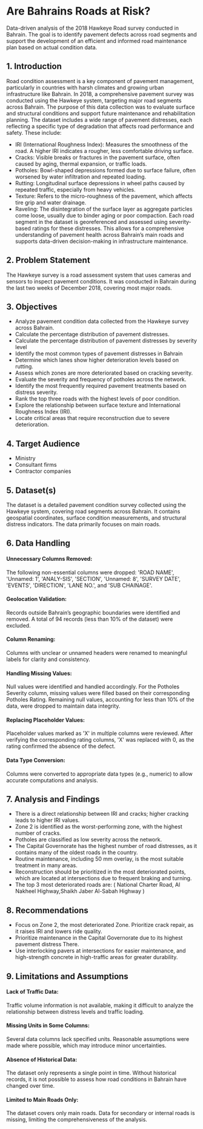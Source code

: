 # Are Bahrains Roads at Risk?
Data-driven analysis of the 2018 Hawkeye Road survey conducted in Bahrain. The goal is to identify pavement defects across road segments and support the development of an efficient and informed road maintenance plan based on actual condition data.

## 1.	Introduction
Road condition assessment is a key component of pavement management, particularly in countries with harsh climates and growing urban infrastructure like Bahrain. In 2018, a comprehensive pavement survey was conducted using the Hawkeye system, targeting major road segments across Bahrain. The purpose of this data collection was to evaluate surface and structural conditions and support future maintenance and rehabilitation planning.
The dataset includes a wide range of pavement distresses, each reflecting a specific type of degradation that affects road performance and safety. These include:
-	IRI (International Roughness Index): Measures the smoothness of the road. A higher IRI indicates a rougher, less comfortable driving surface.
-	Cracks: Visible breaks or fractures in the pavement surface, often caused by aging, thermal expansion, or traffic loads.
-	Potholes: Bowl-shaped depressions formed due to surface failure, often worsened by water infiltration and repeated loading.
-	Rutting: Longitudinal surface depressions in wheel paths caused by repeated traffic, especially from heavy vehicles.
-	Texture: Refers to the micro-roughness of the pavement, which affects tire grip and water drainage.
-	Raveling: The disintegration of the surface layer as aggregate particles come loose, usually due to binder aging or poor compaction.
Each road segment in the dataset is georeferenced and assessed using severity-based ratings for these distresses. This allows for a comprehensive understanding of pavement health across Bahrain’s main roads and supports data-driven decision-making in infrastructure maintenance.

## 2.	Problem Statement
The Hawkeye survey is a road assessment system that uses cameras and sensors to inspect pavement conditions. It was conducted in Bahrain during the last two weeks of December 2018, covering most major roads.

## 3.	Objectives
-	Analyze pavement condition data collected from the Hawkeye survey across Bahrain.
-	Calculate the percentage distribution of pavement distresses.
-	Calculate the percentage distribution of pavement distresses by severity level
-	Identify the most common types of pavement distresses in Bahrain 
-	Determine which lanes show higher deterioration levels based on rutting.
-	Assess which zones are more deteriorated based on cracking severity.
-	Evaluate the severity and frequency of potholes across the network.
-	Identify the most frequently required pavement treatments based on distress severity.
-	Rank the top three roads with the highest levels of poor condition.
-	Explore the relationship between surface texture and International Roughness Index (IRI).
-	Locate critical areas that require reconstruction due to severe deterioration.

## 4.	Target Audience
-	Ministry
-	Consultant firms
-	Contractor companies 

## 5.	Dataset(s)
The dataset is a detailed pavement condition survey collected using the Hawkeye system, covering road segments across Bahrain. It contains geospatial coordinates, surface condition measurements, and structural distress indicators. The data primarily focuses on main roads.

## 6.	Data Handling
#### Unnecessary Columns Removed:
The following non-essential columns were dropped:
'ROAD NAME', 'Unnamed: 1', 'ANALY-SIS', 'SECTION', 'Unnamed: 8', 'SURVEY DATE', 'EVENTS', 'DIRECTION', 'LANE NO.', and 'SUB CHAINAGE'.
#### Geolocation Validation:
Records outside Bahrain’s geographic boundaries were identified and removed. A total of 94 records (less than 10% of the dataset) were excluded.
#### Column Renaming:
Columns with unclear or unnamed headers were renamed to meaningful labels for clarity and consistency.
#### Handling Missing Values:
Null values were identified and handled accordingly.
For the Potholes Severity column, missing values were filled based on their corresponding Potholes Rating.
Remaining null values, accounting for less than 10% of the data, were dropped to maintain data integrity.
#### Replacing Placeholder Values:
Placeholder values marked as 'X' in multiple columns were reviewed.
After verifying the corresponding rating columns, 'X' was replaced with 0, as the rating confirmed the absence of the defect.
#### Data Type Conversion:
Columns were converted to appropriate data types (e.g., numeric) to allow accurate computations and analysis.



## 7.	Analysis and Findings

-	There is a direct relationship between IRI and cracks; higher cracking leads to higher IRI values.
-	Zone 2 is identified as the worst-performing zone, with the highest number of cracks.
-	Potholes are classified as low severity across the network.
-	The Capital Governorate has the highest number of road distresses, as it contains many of the oldest roads in the country.
-	Routine maintenance, including 50 mm overlay, is the most suitable treatment in many areas.
-	Reconstruction should be prioritized in the most deteriorated points, which are located at intersections due to frequent braking and turning.
-	The top 3 most deteriorated roads are:
  (	National Charter Road, Al Nakheel Highway,Shaikh Jaber Al-Sabah Highway  )
   
## 8.	Recommendations
-	Focus on Zone 2, the most deteriorated Zone. Prioritize crack repair, as it raises IRI and lowers ride quality.
-	Prioritize maintenance in the Capital Governorate due to its highest pavement distress There.
-	Use interlocking pavers at intersections for easier maintenance, and high-strength concrete in high-traffic areas for greater durability.
  	
## 9.	Limitations and Assumptions
#### Lack of Traffic Data:
Traffic volume information is not available, making it difficult to analyze the relationship between distress levels and traffic loading.
#### Missing Units in Some Columns:
Several data columns lack specified units. Reasonable assumptions were made where possible, which may introduce minor uncertainties.
#### Absence of Historical Data:
The dataset only represents a single point in time. Without historical records, it is not possible to assess how road conditions in Bahrain have changed over time.
#### Limited to Main Roads Only:
The dataset covers only main roads. Data for secondary or internal roads is missing, limiting the comprehensiveness of the analysis.

